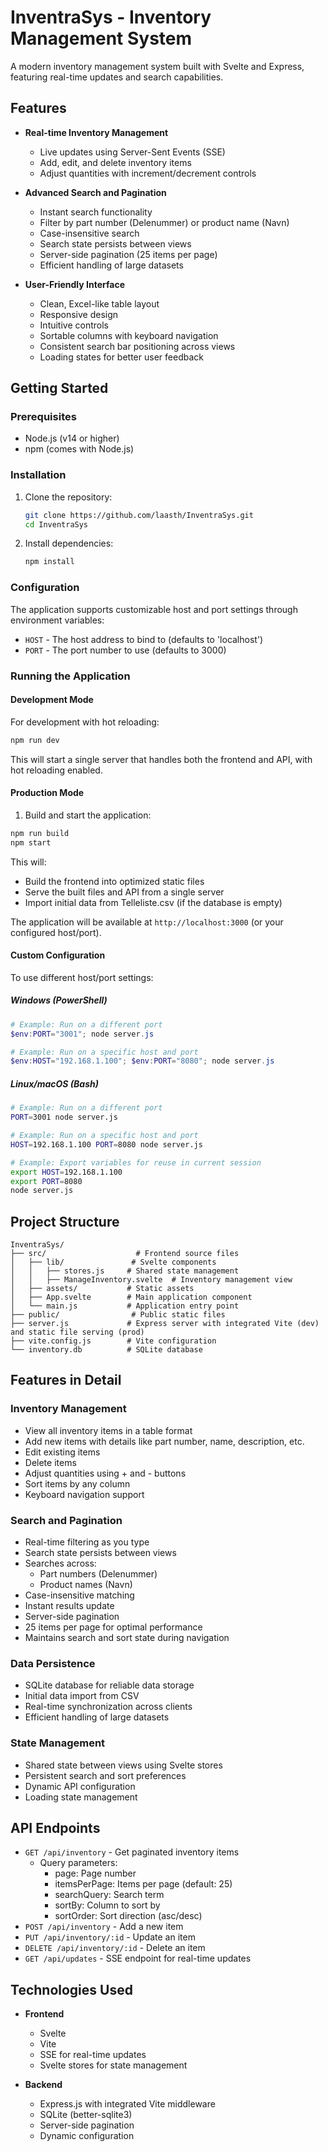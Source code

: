 # InventraSys - Inventory Management System

A modern inventory management system built with Svelte and Express, featuring real-time updates and search capabilities.

## Features

- **Real-time Inventory Management**
  - Live updates using Server-Sent Events (SSE)
  - Add, edit, and delete inventory items
  - Adjust quantities with increment/decrement controls

- **Advanced Search and Pagination**
  - Instant search functionality
  - Filter by part number (Delenummer) or product name (Navn)
  - Case-insensitive search
  - Search state persists between views
  - Server-side pagination (25 items per page)
  - Efficient handling of large datasets

- **User-Friendly Interface**
  - Clean, Excel-like table layout
  - Responsive design
  - Intuitive controls
  - Sortable columns with keyboard navigation
  - Consistent search bar positioning across views
  - Loading states for better user feedback

## Getting Started

### Prerequisites

- Node.js (v14 or higher)
- npm (comes with Node.js)

### Installation

1. Clone the repository:
   ```bash
   git clone https://github.com/laasth/InventraSys.git
   cd InventraSys
   ```

2. Install dependencies:
   ```bash
   npm install
   ```

### Configuration

The application supports customizable host and port settings through environment variables:

- `HOST` - The host address to bind to (defaults to 'localhost')
- `PORT` - The port number to use (defaults to 3000)

### Running the Application

#### Development Mode

For development with hot reloading:

```bash
npm run dev
```

This will start a single server that handles both the frontend and API, with hot reloading enabled.

#### Production Mode

1. Build and start the application:
```bash
npm run build
npm start
```

This will:
- Build the frontend into optimized static files
- Serve the built files and API from a single server
- Import initial data from Telleliste.csv (if the database is empty)

The application will be available at `http://localhost:3000` (or your configured host/port).

#### Custom Configuration

To use different host/port settings:

##### Windows (PowerShell)
```powershell
# Example: Run on a different port
$env:PORT="3001"; node server.js

# Example: Run on a specific host and port
$env:HOST="192.168.1.100"; $env:PORT="8080"; node server.js
```

##### Linux/macOS (Bash)
```bash
# Example: Run on a different port
PORT=3001 node server.js

# Example: Run on a specific host and port
HOST=192.168.1.100 PORT=8080 node server.js

# Example: Export variables for reuse in current session
export HOST=192.168.1.100
export PORT=8080
node server.js
```

## Project Structure

```
InventraSys/
├── src/                    # Frontend source files
│   ├── lib/               # Svelte components
│   │   ├── stores.js     # Shared state management
│   │   ├── ManageInventory.svelte  # Inventory management view
│   ├── assets/           # Static assets
│   ├── App.svelte        # Main application component
│   └── main.js           # Application entry point
├── public/                # Public static files
├── server.js             # Express server with integrated Vite (dev) and static file serving (prod)
├── vite.config.js        # Vite configuration
└── inventory.db          # SQLite database
```

## Features in Detail

### Inventory Management
- View all inventory items in a table format
- Add new items with details like part number, name, description, etc.
- Edit existing items
- Delete items
- Adjust quantities using + and - buttons
- Sort items by any column
- Keyboard navigation support

### Search and Pagination
- Real-time filtering as you type
- Search state persists between views
- Searches across:
  - Part numbers (Delenummer)
  - Product names (Navn)
- Case-insensitive matching
- Instant results update
- Server-side pagination
- 25 items per page for optimal performance
- Maintains search and sort state during navigation

### Data Persistence
- SQLite database for reliable data storage
- Initial data import from CSV
- Real-time synchronization across clients
- Efficient handling of large datasets

### State Management
- Shared state between views using Svelte stores
- Persistent search and sort preferences
- Dynamic API configuration
- Loading state management

## API Endpoints

- `GET /api/inventory` - Get paginated inventory items
  - Query parameters:
    - page: Page number
    - itemsPerPage: Items per page (default: 25)
    - searchQuery: Search term
    - sortBy: Column to sort by
    - sortOrder: Sort direction (asc/desc)
- `POST /api/inventory` - Add a new item
- `PUT /api/inventory/:id` - Update an item
- `DELETE /api/inventory/:id` - Delete an item
- `GET /api/updates` - SSE endpoint for real-time updates

## Technologies Used

- **Frontend**
  - Svelte
  - Vite
  - SSE for real-time updates
  - Svelte stores for state management

- **Backend**
  - Express.js with integrated Vite middleware
  - SQLite (better-sqlite3)
  - Server-side pagination
  - Dynamic configuration
